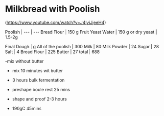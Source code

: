 # Milkbread with Poolish

(https://www.youtube.com/watch?v=J4lyiJjeeH4)

Poolish |
 --- | ---
Bread Flour | 150 g
Fruit Yeast Water | 150 g
or dry yeast | 1.5-2g

Final Dough | g
All of the poolish | 300
Milk | 80
Milk Powder | 24
Sugar | 28
Salt | 4
Bread Flour | 225
Butter | 27
total | 688

-mix without butter
- mix 10 minutes wit butter
- 3 hours bulk fermentation
- preshape boule rest 25 mins
- shape and proof 2-3 hours

- 190gC 45mins